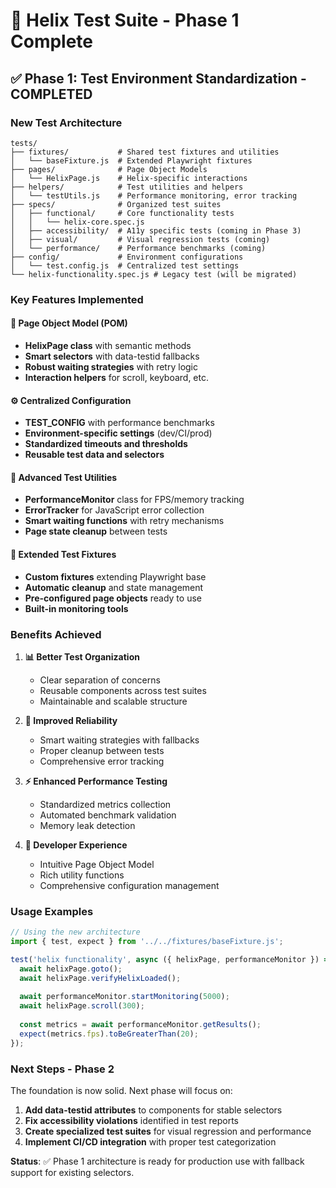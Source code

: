# 🧪 Helix Test Suite - Phase 1 Complete

## **✅ Phase 1: Test Environment Standardization - COMPLETED**

### **New Test Architecture**

```
tests/
├── fixtures/           # Shared test fixtures and utilities
│   └── baseFixture.js  # Extended Playwright fixtures
├── pages/              # Page Object Models
│   └── HelixPage.js    # Helix-specific interactions
├── helpers/            # Test utilities and helpers
│   └── testUtils.js    # Performance monitoring, error tracking
├── specs/              # Organized test suites
│   ├── functional/     # Core functionality tests
│   │   └── helix-core.spec.js
│   ├── accessibility/  # A11y specific tests (coming in Phase 3)
│   ├── visual/         # Visual regression tests (coming)
│   └── performance/    # Performance benchmarks (coming)
├── config/             # Environment configurations
│   └── test.config.js  # Centralized test settings
└── helix-functionality.spec.js # Legacy test (will be migrated)
```

### **Key Features Implemented**

#### **🎯 Page Object Model (POM)**
- **HelixPage class** with semantic methods
- **Smart selectors** with data-testid fallbacks
- **Robust waiting strategies** with retry logic
- **Interaction helpers** for scroll, keyboard, etc.

#### **⚙️ Centralized Configuration**
- **TEST_CONFIG** with performance benchmarks
- **Environment-specific settings** (dev/CI/prod)
- **Standardized timeouts and thresholds**
- **Reusable test data and selectors**

#### **🔧 Advanced Test Utilities**
- **PerformanceMonitor** class for FPS/memory tracking
- **ErrorTracker** for JavaScript error collection
- **Smart waiting functions** with retry mechanisms
- **Page state cleanup** between tests

#### **🚀 Extended Test Fixtures**
- **Custom fixtures** extending Playwright base
- **Automatic cleanup** and state management
- **Pre-configured page objects** ready to use
- **Built-in monitoring tools**

### **Benefits Achieved**

1. **📊 Better Test Organization**
   - Clear separation of concerns
   - Reusable components across test suites
   - Maintainable and scalable structure

2. **🎯 Improved Reliability**
   - Smart waiting strategies with fallbacks
   - Proper cleanup between tests
   - Comprehensive error tracking

3. **⚡ Enhanced Performance Testing**
   - Standardized metrics collection
   - Automated benchmark validation
   - Memory leak detection

4. **🔧 Developer Experience**
   - Intuitive Page Object Model
   - Rich utility functions
   - Comprehensive configuration management

### **Usage Examples**

```javascript
// Using the new architecture
import { test, expect } from '../../fixtures/baseFixture.js';

test('helix functionality', async ({ helixPage, performanceMonitor }) => {
  await helixPage.goto();
  await helixPage.verifyHelixLoaded();
  
  await performanceMonitor.startMonitoring(5000);
  await helixPage.scroll(300);
  
  const metrics = await performanceMonitor.getResults();
  expect(metrics.fps).toBeGreaterThan(20);
});
```

### **Next Steps - Phase 2**

The foundation is now solid. Next phase will focus on:

1. **Add data-testid attributes** to components for stable selectors
2. **Fix accessibility violations** identified in test reports  
3. **Create specialized test suites** for visual regression and performance
4. **Implement CI/CD integration** with proper test categorization

**Status**: ✅ Phase 1 architecture is ready for production use with fallback support for existing selectors.